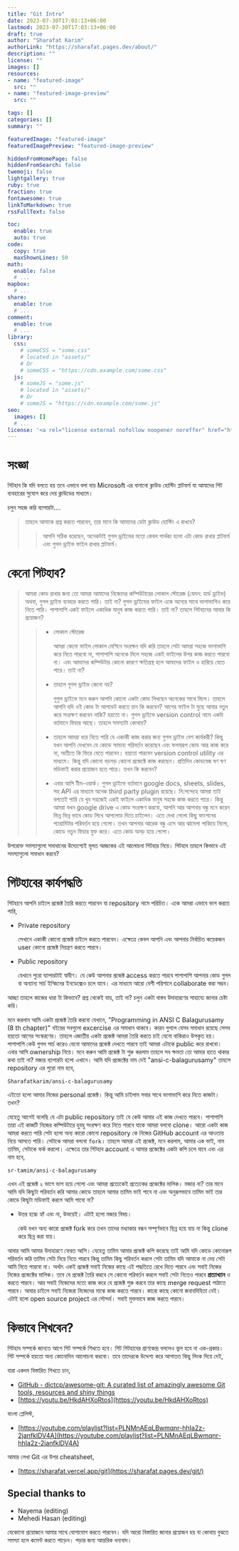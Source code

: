 ```yaml
---
title: "Git Intro"
date: 2023-07-30T17:03:13+06:00
lastmod: 2023-07-30T17:03:13+06:00
draft: true
author: "Sharafat Karim"
authorLink: "https://sharafat.pages.dev/about/"
description: ""
license: ""
images: []
resources:
- name: "featured-image"
  src: ""
- name: "featured-image-preview"
  src: ""

tags: []
categories: []
summary: ""

featuredImage: "featured-image"
featuredImagePreview: "featured-image-preview"

hiddenFromHomePage: false
hiddenFromSearch: false
twemoji: false
lightgallery: true
ruby: true
fraction: true
fontawesome: true
linkToMarkdown: true
rssFullText: false

toc:
  enable: true
  auto: true
code:
  copy: true
  maxShownLines: 50
math:
  enable: false
  # ...
mapbox:
  # ...
share:
  enable: true
  # ...
comment:
  enable: true
  # ...
library:
  css:
    # someCSS = "some.css"
    # located in "assets/"
    # Or
    # someCSS = "https://cdn.example.com/some.css"
  js:
    # someJS = "some.js"
    # located in "assets/"
    # Or
    # someJS = "https://cdn.example.com/some.js"
seo:
  images: []
  # ...
license: '<a rel="license external nofollow noopener noreffer" href="https://creativecommons.org/licenses/by-nc/4.0/" target="_blank">CC BY-NC 4.0</a>'
---
```


# সংজ্ঞা

গিটহাব কি যদি বলতে হয় তবে এভাবে বলা যায় Microsoft এর বানানো ক্লাউড হোস্টিং প্লাটফর্ম যা আমাদের গিট ব্যবহারের সুযোগ করে দেয় ক্লাউডের মাধ্যমে।

চলুন সহজ করি ব্যাপারটা....

> তাহলে আমাকে প্রশ্ন করতে পারবেন, তার মানে কি আমাদের ডেটা ক্লাউড হোস্টিং এ রাখবে?
> 
> > আপনি সঠিক ধরেছেন, অনেকটাই গুগল ড্রাইভের মতো কেবল পার্থক্য হলো এটা কোড রাখার প্লাটফর্ম এবং গুগল ড্রাইভ ফাইল রাখার প্লাটফর্ম।

# [](https://sharafat.hashnode.dev/github-bangla-intro#heading-4kav4keh4kao4keliocmlcmvcmncmuecmvucmrd8 "Permalink")

# কেনো গিটহাব?

> আমরা কোড রাখার জন্য তো আমরা আমাদের নিজেদের কম্পিউটারের লোকাল স্টোরেজ (যেমন: হার্ড ড্রাইভ) অথবা, গুগল ড্রাইভ ব্যবহার করতে পারি। তাই না? গুগল ড্রাইভের ফাইল একে অন্যের সাথে ভাগাভাগিও করে নিতে পারি। পাশাপাশি একই ফাইলে একাধিক মানুষ কাজ করতে পারি। তাই না? তাহলে গিটহাবের আবার কি প্রয়োজন?
> 
> > - লোকাল স্টোরেজ
> >     
> >     আমরা কেনো ফাইল লোকাল মেশিনে সংরক্ষন যদি করি তাহলে সেটা আমরা সহজে ভাগাভাগি করে নিতে পারবো না, পাশাপাশি অনেকে মিলে সহজে একই ফাইলের উপর কাজ করতে পারবো না। এবং আমাদের কম্পিউটার কোনো কারণে ক্ষতিগ্রস্থ হলে আমাদের ফাইল ও হারিয়ে যেতে পারে। তাই না?
> >     
> > - তাহলে গুগল ড্রাইভ কেনো নয়?
> >     
> >     গুগুল ড্রাইভে মনে করুন আপনি কোনো একটা কোড লিখছেন অনেকের সাথে মিলে। তাহলে আপনি যদি ওই কোড টা আপডেট করতে চান কি করবেন? আগের ফাইল টা মুছে আবার নতুন করে সংরক্ষণ করবেন নাকি? হয়তো না। গুগল ড্রাইভে version control নামে একটা বর্তমানে ফিচার আছে। তাহলে সমস্যাটা কোথায়?
> >     
> > - তাহলে আমরা ধরে নিতে পারি যে একাকী কাজ করার জন্য গুগল ড্রাইভ বেশ কার্যকরী? কিন্তু যখন আপনি দেখবেন যে কোডে সামান্য পরিবর্তন করেছেন এবং ফলস্বরূপ কোড আর কাজ করে না, অতীতে কি ফিরে যেতে পারবেন। হয়তো পারবেন version control utility এর মাধ্যমে। কিন্তু যদি কোনো বড়সড় কোনো প্রজেক্টে কাজ করছেন। প্রতিদিন কোডবেজ ঘণ ঘণ মডিফাই করার প্রয়োজন হতে পারে। তখন কি করবেন?
> >     
> > - এবার আসি টীম-ওয়ার্ক। গুগল ড্রাইভে বর্তমানে google docs, sheets, slides, সহ API এর মাধ্যমে অনেক third party plugin রয়েছে। নি:সন্দেহে আমরা তাই বলতেই পারি যে খুব সহজেই একই ফাইলে একাধিক মানুষ সহজে কাজ করতে পারে। কিন্তু আমরা যখন google drive এ কোড সংরক্ষণ করবো, আপনি আর আপনার বন্ধু মনে করেন ভিন্ন ভিন্ন ভাবে কোড লিখে আপলোড দিতে চাইলেন। এতে দেখা গেলো কিছু ফাংশনের প্যারামিটার পরিবর্তন হয়ে গেলো। তখন আপনার আরেক বন্ধু এসে আর ঝামেলা পাকিয়ে নিলো, কোডে নতুন ফিচার যুক্ত করে। এতে কোড অনড় হয়ে গেলো।
> >     

উপরোক্ত সমস্যাগুলো সমাধানের উদ্যেশ্যেই মূলত আজকের এই আলোচনা গিটহার নিয়ে। গিটহাব তাহলে কিভাবে এই সমস্যাগুলো সমাধান করবে?

# [](https://sharafat.hashnode.dev/github-bangla-intro#heading-4kax4ka4kaf4ka54ka4kas4keh4kawiocmlecmvucmsocnjecmrcmqucmpucnjecmpcmpocmvw "Permalink")

# গিটহাবের কার্যপদ্ধতি

গিটহাবে আপনি চাইলে প্রজেক্ট তৈরি করতে পারবেন যা repository নামে পরিচিত। একে আমরা এভাবে ভাগ করতে পারি,

- Private repository
    
    সেখানে একাকী কোনো প্রজেক্ট চাইলে করতে পারবেন। এক্ষেত্রে কেবল আপনি এবং আপনার নির্বাচিত কয়েকজন user কোনো প্রজেক্ট নিয়ন্ত্রণ করতে পারবে।
    
- Public repository
    
    যেখানে পুরো ব্যাপারটাই স্বাধীণ। যে কেউ আপনার প্রজেক্ট access করতে পারবে পাশাপাশি আপনার কোড গুগল বা অন্যান্য সার্চ ইন্জিনের ইনডেক্সেও চলে যাবে। এর মাধ্যমে আরো বেশী পরিশানে collaborate করা সম্ভব।
    

আচ্ছা তাহলে কাজের ধারা টা কিভাবে? প্রশ্ন থেকেই যায়, তাই না? চলুন একটা বাস্তব উদাহারণের সাহায্যে জানার চেষ্টা করি।

মনে করলাম আমি একটা প্রজেক্ট তৈরি করবো যেখানে, "Programming in ANSI C Balagurusamy (8 th chapter)" বইয়ের সবগুলো excercise এর সমাধান থাকবে। কারন গুগলে যেসব সমাধান রয়েছে সেসব হয়তো আগের সংস্করণের। তাহলে এজাতীয় একটা প্রজেক্ট আমরা তৈরি করতে চাই যেনো বাকিরাও উপকৃত হয়। পাশাপাশি কেউ গুগল সার্চ করেও যেনো আমাদের প্রজেক্ট দেখতে পারবে তাই আমরা এটাকে public করে রাখবো। এবার আসি ownership নিয়ে। মনে করুন আমি প্রজেক্ট টা শুরু করলাম তাহলে সব ক্ষমতা তো আমার হাতে থাকার কথা তাই না? মজার ব্যাপারটা হলো এখানে। আমি যদি প্রজেক্টের নাম দেই "ansi-c-balagurusamy" তাহলে repository এর পুরো নাম হবে,

`Sharafatkarim/ansi-c-balagurusamy`

এইতো হলো আমার নিজের personal প্রজেক্ট। কিন্তু আমি চাইলাম সবার সাথে ভাগাভাগি করে নিতে কাজটা। তখন?

যেহেতু আগেই বলেছি যে এটা public repository তাই যে কেউ আমার এই কাজ দেখতে পারবে। পাশাপাশি তারা এই কাজটি নিজের কম্পিউটারে হুবহু সংরক্ষণ করে নিতে পারবে যাকে আমরা বলবো clone। আরো একটা কাজ আমরা করতে পারি সেটা হলো অন্য কারো কোনো repository কে নিজের GitHub account এর আওতায় নিয়ে আসতে পারি। সেটাকে আমরা বলবো `fork`। তাহলে আমরা এই প্রজেক্ট, মনে করলাম, আমার এক ভাই, নাম তামিম, সেটাকে ফর্ক করলো। এক্ষেত্রে তার গিটহাব account এ আমার প্রজেক্টের একটা কপি চলে যাবে এবং এর নাম হবে,

`sr-tamim/ansi-c-balagurusamy`

এখন এই প্রজেক্ট ২ ভাগে ভাগ হয়ে গেলো এবং আমরা প্রত্যেকেই প্রত্যেকের প্রজেক্টের মালিক। মজার না? তার মানে আমি যদি কিছুটা পরিবর্তন করি আমার কোডে তাহলে আমার তামিম ভাই পাবে না এবং অনুরূপভাবে তামিম ভাই তার কোডে কিছূটা মডিফাই করলে আমি পাবো না?

- উত্তর হচ্চে হ্যাঁ এবং না, উভয়েই। এটাই হলো মজার বিষয়।
    
    কেউ যখন অন্য কারো প্রজেক্ট fork করে তখন তাদের মধ্যাকার বন্ধন সম্পূর্ণভাবে ছিন্ন হয়ে যায় না কিন্তু clone করে ছিন্ন করা যায়।
    

আবার আমি আমার উদাহারণে ফেরত আসি। যেহেতু তামিম আমার প্রজেক্ট কপি করেছে তাই আমি যদি কোডে কোনোরূপ পরিবর্তন করি তামিম সেটা নিয়ে নিতে পারবে কিন্তু তামিম কিছু পরিবর্তন করলে সেটা তামিম যদি আমাকে না দেয় সেটা আমি নিতে পারবো না। অর্থাৎ একই প্রজেক্ট সবাই নিজের কাছে এই পদ্ধতিতে রেখে দিতে পারবে এবং সবাই নিজের নিজের প্রজেক্টের মালিক। তবে যে প্রজেক্ট তৈরি করবে সে কোনো পরিবর্তন করলে সবাই সেটা নিতেও পারবে **প্রত্যাখ্যান** ও করতে পারবে। আর সবাই নিজেদের মতো কাজ করে যে প্রজেক্ট শুরু করবে তার কাছে merge request পাঠাতে পারবে। আবার চাইলে সবাই নিজেরা নিজেদের মাঝে কাজ করতে পারবে। কারো কাছে কোনো জবাবদিহিতা নেই। এটাই হলো open source project এর সৌন্দর্য। সবাই মুক্তভাবে কাজ করতে পারবে।

# [](https://sharafat.hashnode.dev/github-bangla-intro#heading-4kav4ka4kat4ka4kas4kehiocmtucmvcmlucmrocnhcmqd8 "Permalink")

# কিভাবে শিখবেন?

গিটহাব সম্পর্কে জানতে আগে গিট সম্পর্কে শিখতে হবে। গিট গিটহাবের প্রাণকেন্দ্র বললেও ভুল হবে না এক-প্রকার। গিট সম্পর্কে হয়তো অন্য কোনোদিন আলোচনা করবো। তবে তাদেরকে উদ্দেশ্য করে আপাতত কিছূ লিংক দিয়ে দেই,

যারা একদম বিস্তারিত শিখতে চান,
- [GitHub - dictcp/awesome-git: A curated list of amazingly awesome Git tools, resources and shiny things](https://github.com/dictcp/awesome-git)
- [https://youtu.be/HkdAHXoRtos](https://youtu.be/HkdAHXoRtos)

বাংলা প্লেলিস্ট,

- [https://youtube.com/playlist?list=PLNMnAEqLBwmqnr-hhIa2z-2janfklDV4A](https://youtube.com/playlist?list=PLNMnAEqLBwmqnr-hhIa2z-2janfklDV4A)

আমার লেখা Git এর উপর cheatsheet,

- [https://sharafat.vercel.app/git](https://sharafat.pages.dev/git/)

## [](https://sharafat.hashnode.dev/github-bangla-intro#heading-special-thanks-to "Permalink")

## Special thanks to

- Nayema (editing)
- Mehedi Hasan (editing)

যেকোনো প্রয়োজনে আমার সাথে যোগাযোগ করতে পারবেন। যদি আরো বিস্তারিত জানার প্রয়োজন হয় বা কোথায় বুঝতে সমস্যা হলে কমেন্ট করতে পাড়েন। পড়ার জন্য আন্তরিক ধন্যবাদ।